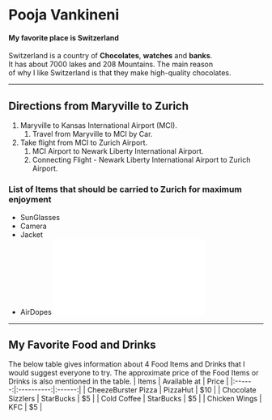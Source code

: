 # Pooja Vankineni
#### My favorite place is Switzerland

Switzerland is a country of **Chocolates**, **watches** and **banks**.<br>
It has about 7000 lakes and 208 Mountains. The main reason<br> of why I like Switzerland is that
they make high-quality chocolates.

---

## Directions from Maryville to Zurich
1. Maryville to Kansas International Airport (MCI).
    1. Travel from Maryville to MCI by Car.
2. Take flight from MCI to Zurich Airport.
    1. MCI Airport to Newark Liberty International Airport.
    2. Connecting Flight - Newark Liberty International Airport to Zurich Airport.<br>
### List of Items that should be carried to Zurich for maximum enjoyment
* SunGlasses
* Camera
* Jacket
* AirDopes
![Link to AboutMe](./AboutMe.md)

---

## My Favorite Food and Drinks

The below table gives information about 4 Food Items and Drinks that I would suggest everyone to try. The approximate price of the Food Items or Drinks is also mentioned in the table.
| Items | Available at | Price |
|:------:|:----------:|:------:|
| CheezeBurster Pizza | PizzaHut | $10 |
| Chocolate Sizzlers | StarBucks | $5 |
| Cold Coffee | StarBucks | $5 |
| Chicken Wings | KFC | $5 |